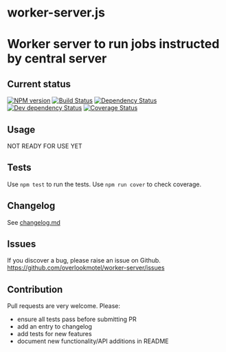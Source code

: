 # worker-server.js

# Worker server to run jobs instructed by central server

## Current status

[![NPM version](https://img.shields.io/npm/v/worker-server.svg)](https://www.npmjs.com/package/worker-server)
[![Build Status](https://img.shields.io/travis/overlookmotel/worker-server/master.svg)](http://travis-ci.org/overlookmotel/worker-server)
[![Dependency Status](https://img.shields.io/david/overlookmotel/worker-server.svg)](https://david-dm.org/overlookmotel/worker-server)
[![Dev dependency Status](https://img.shields.io/david/dev/overlookmotel/worker-server.svg)](https://david-dm.org/overlookmotel/worker-server)
[![Coverage Status](https://img.shields.io/coveralls/overlookmotel/worker-server/master.svg)](https://coveralls.io/r/overlookmotel/worker-server)

## Usage

NOT READY FOR USE YET

## Tests

Use `npm test` to run the tests. Use `npm run cover` to check coverage.

## Changelog

See [changelog.md](https://github.com/overlookmotel/worker-server/blob/master/changelog.md)

## Issues

If you discover a bug, please raise an issue on Github. https://github.com/overlookmotel/worker-server/issues

## Contribution

Pull requests are very welcome. Please:

* ensure all tests pass before submitting PR
* add an entry to changelog
* add tests for new features
* document new functionality/API additions in README

